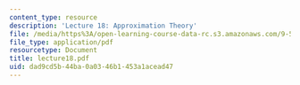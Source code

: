 ```yaml
---
content_type: resource
description: 'Lecture 18: Approximation Theory'
file: /media/https%3A/open-learning-course-data-rc.s3.amazonaws.com/9-520-statistical-learning-theory-and-applications-spring-2003/dad9cd5b44ba0a0346b1453a1acead47_lecture18.pdf
file_type: application/pdf
resourcetype: Document
title: lecture18.pdf
uid: dad9cd5b-44ba-0a03-46b1-453a1acead47
---
```

